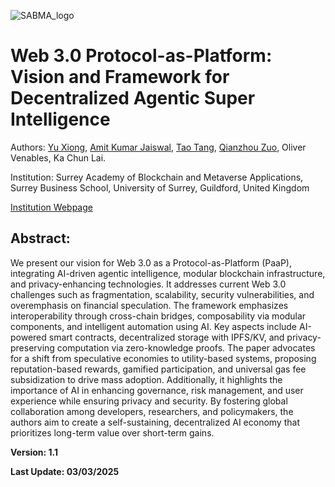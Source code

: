 ![SABMA_logo](https://github.com/user-attachments/assets/da292ef3-6955-44f1-8da3-0371ba95b67f)

# Web 3.0 Protocol-as-Platform: Vision and Framework for Decentralized Agentic Super Intelligence

Authors: [Yu Xiong](https://www.surrey.ac.uk/people/yu-xiong), [Amit Kumar Jaiswal](https://www.surrey.ac.uk/people/amit-kumar-jaiswal), [Tao Tang](https://sites.google.com/view/tao-tang/home), [Qianzhou Zuo](https://www.surrey.ac.uk/people/qianzhou-zuo), Oliver Venables, Ka Chun Lai.

Institution: Surrey Academy of Blockchain and Metaverse Applications, Surrey Business School, University of Surrey, Guildford, United Kingdom

[Institution Webpage](https://www.surrey.ac.uk/academy-for-blockchain-and-metaverse-applications)

## Abstract:

We present our vision for Web 3.0 as a Protocol-as-Platform (PaaP), integrating AI-driven agentic intelligence, modular blockchain infrastructure, and privacy-enhancing technologies. It addresses current Web 3.0 challenges such as fragmentation, scalability, security vulnerabilities, and overemphasis on financial speculation. The framework emphasizes interoperability through cross-chain bridges, composability via modular components, and intelligent automation using AI. Key aspects include AI-powered smart contracts, decentralized storage with IPFS/KV, and privacy-preserving computation via zero-knowledge proofs. The paper advocates for a shift from speculative economies to utility-based systems, proposing reputation-based rewards, gamified participation, and universal gas fee subsidization to drive mass adoption. Additionally, it highlights the importance of AI in enhancing governance, risk management, and user experience while ensuring privacy and security. By fostering global collaboration among developers, researchers, and policymakers, the authors aim to create a self-sustaining, decentralized AI economy that prioritizes long-term value over short-term gains.

**Version: 1.1**

**Last Update: 03/03/2025**
